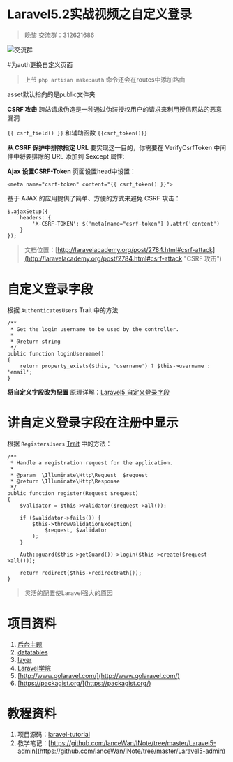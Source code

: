 # Laravel5.2实战视频之自定义登录
> 晚黎 交流群：312621686

![交流群](https://github.com/lanceWan/INote/blob/master/Laravel5-admin/asssets/Laravel%E5%AD%A6%E4%B9%A0%E4%BA%A4%E6%B5%81%E7%BE%A4%E7%BE%A4%E4%BA%8C%E7%BB%B4%E7%A0%81.png "交流群二维码")

#为auth更换自定义页面
> 上节 `php artisan make:auth` 命令还会在routes中添加路由

asset默认指向的是public文件夹

**CSRF 攻击**
跨站请求伪造是一种通过伪装授权用户的请求来利用授信网站的恶意漏洞

`{{ csrf_field() }}` 和辅助函数 `{{csrf_token()}}`



**从 CSRF 保护中排除指定 URL**
要实现这一目的，你需要在 VerifyCsrfToken 中间件中将要排除的 URL 添加到 $except 属性:

**Ajax 设置CSRF-Token**
页面设置head中设置：
```
<meta name="csrf-token" content="{{ csrf_token() }}">
```
基于 AJAX 的应用提供了简单、方便的方式来避免 CSRF 攻击：
```
$.ajaxSetup({
    headers: {
        'X-CSRF-TOKEN': $('meta[name="csrf-token"]').attr('content')
    }
});
```

> 文档位置：[http://laravelacademy.org/post/2784.html#csrf-attack](http://laravelacademy.org/post/2784.html#csrf-attack "CSRF 攻击")

# 自定义登录字段

根据 `AuthenticatesUsers` Trait 中的方法
```
/**
 * Get the login username to be used by the controller.
 *
 * @return string
 */
public function loginUsername()
{
    return property_exists($this, 'username') ? $this->username : 'email';
}
```

**将自定义字段改为配置**
原理详解：[Laravel5 自定义登录字段](http://iwanli.me/article/2 "Laravel5 自定义登录字段")

# 讲自定义登录字段在注册中显示
根据 `RegistersUsers` [Trait](http://laravelacademy.org/post/4281.html "现代 PHP 新特性系列（三） —— Trait 概览") 中的方法：
```
/**
 * Handle a registration request for the application.
 *
 * @param  \Illuminate\Http\Request  $request
 * @return \Illuminate\Http\Response
 */
public function register(Request $request)
{
    $validator = $this->validator($request->all());

    if ($validator->fails()) {
        $this->throwValidationException(
            $request, $validator
        );
    }

    Auth::guard($this->getGuard())->login($this->create($request->all()));

    return redirect($this->redirectPath());
}
```

> 灵活的配置使Laravel强大的原因


# 项目资料
1. [后台主题](https://github.com/puikinsh/gentelella)
2. [datatables](http://datatables.club/)
3. [layer](http://layer.layui.com/)
4. [Laravel学院](http://laravelacademy.org/)
5. [http://www.golaravel.com/](http://www.golaravel.com/)
6. [https://packagist.org/](https://packagist.org/)

# 教程资料
1. 项目源码：[laravel-tutorial](https://github.com/lanceWan/laravel-tutorial)
2. 教学笔记：[https://github.com/lanceWan/INote/tree/master/Laravel5-admin](https://github.com/lanceWan/INote/tree/master/Laravel5-admin)
